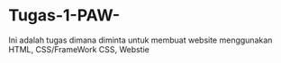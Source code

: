 # Tugas-1-PAW-
Ini adalah tugas dimana diminta untuk membuat website menggunakan HTML, CSS/FrameWork CSS, Webstie 
